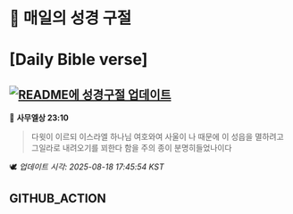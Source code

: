 # 🙏 매일의 성경 구절
# [Daily Bible verse]
## [![README에 성경구절 업데이트](https://github.com/DONGSUKA/first_test/actions/workflows/update-readme-bible.yml/badge.svg)](https://github.com/DONGSUKA/first_test/actions/workflows/update-readme-bible.yml)
<!-- START_BIBLE_VERSE -->
📖 **사무엘상 23:10**
> 다윗이 이르되 이스라엘 하나님 여호와여 사울이 나 때문에 이 성읍을 멸하려고 그일라로 내려오기를 꾀한다 함을 주의 종이 분명히들었나이다

🕊️ _업데이트 시각: 2025-08-18 17:45:54 KST_
  <!-- END_BIBLE_VERSE -->
## GITHUB_ACTION
